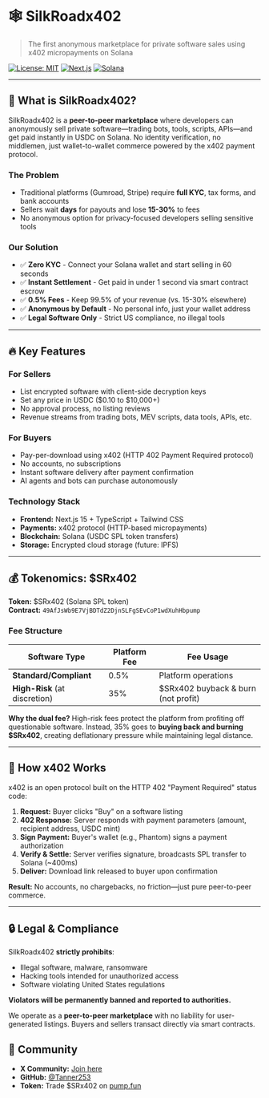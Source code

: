 # 🕸️ SilkRoadx402

> The first anonymous marketplace for private software sales using x402 micropayments on Solana

[![License: MIT](https://img.shields.io/badge/License-MIT-green.svg)](https://opensource.org/licenses/MIT)
[![Next.js](https://img.shields.io/badge/Next.js-15-black)](https://nextjs.org/)
[![Solana](https://img.shields.io/badge/Solana-Blockchain-purple)](https://solana.com/)

---

## 🎯 **What is SilkRoadx402?**

SilkRoadx402 is a **peer-to-peer marketplace** where developers can anonymously sell private software—trading bots, tools, scripts, APIs—and get paid instantly in USDC on Solana. No identity verification, no middlemen, just wallet-to-wallet commerce powered by the x402 payment protocol.

### **The Problem**
- Traditional platforms (Gumroad, Stripe) require **full KYC**, tax forms, and bank accounts
- Sellers wait **days** for payouts and lose **15-30%** to fees
- No anonymous option for privacy-focused developers selling sensitive tools

### **Our Solution**
- ✅ **Zero KYC** - Connect your Solana wallet and start selling in 60 seconds
- ✅ **Instant Settlement** - Get paid in under 1 second via smart contract escrow
- ✅ **0.5% Fees** - Keep 99.5% of your revenue (vs. 15-30% elsewhere)
- ✅ **Anonymous by Default** - No personal info, just your wallet address
- ✅ **Legal Software Only** - Strict US compliance, no illegal tools

---

## 🔥 **Key Features**

### **For Sellers**
- List encrypted software with client-side decryption keys
- Set any price in USDC ($0.10 to $10,000+)
- No approval process, no listing reviews
- Revenue streams from trading bots, MEV scripts, data tools, APIs, etc.

### **For Buyers**
- Pay-per-download using x402 (HTTP 402 Payment Required protocol)
- No accounts, no subscriptions
- Instant software delivery after payment confirmation
- AI agents and bots can purchase autonomously

### **Technology Stack**
- **Frontend:** Next.js 15 + TypeScript + Tailwind CSS
- **Payments:** x402 protocol (HTTP-based micropayments)
- **Blockchain:** Solana (USDC SPL token transfers)
- **Storage:** Encrypted cloud storage (future: IPFS)

---

## 💰 **Tokenomics: $SRx402**

**Token:** $SRx402 (Solana SPL token)  
**Contract:** `49AfJsWb9E7VjBDTdZ2DjnSLFgSEvCoP1wdXuhHbpump`

### **Fee Structure**
| Software Type | Platform Fee | Fee Usage |
|--------------|--------------|-----------|
| **Standard/Compliant** | 0.5% | Platform operations |
| **High-Risk** (at discretion) | 35% | $SRx402 buyback & burn (not profit) |

**Why the dual fee?** High-risk fees protect the platform from profiting off questionable software. Instead, 35% goes to **buying back and burning $SRx402**, creating deflationary pressure while maintaining legal distance.

---

## 🚀 **How x402 Works**

x402 is an open protocol built on the HTTP 402 "Payment Required" status code:

1. **Request:** Buyer clicks "Buy" on a software listing
2. **402 Response:** Server responds with payment parameters (amount, recipient address, USDC mint)
3. **Sign Payment:** Buyer's wallet (e.g., Phantom) signs a payment authorization
4. **Verify & Settle:** Server verifies signature, broadcasts SPL transfer to Solana (~400ms)
5. **Deliver:** Download link released to buyer upon confirmation

**Result:** No accounts, no chargebacks, no friction—just pure peer-to-peer commerce.

---


## 🔒 **Legal & Compliance**

SilkRoadx402 **strictly prohibits**:
- Illegal software, malware, ransomware
- Hacking tools intended for unauthorized access
- Software violating United States regulations

**Violators will be permanently banned and reported to authorities.**

We operate as a **peer-to-peer marketplace** with no liability for user-generated listings. Buyers and sellers transact directly via smart contracts.


## 🤝 **Community**

- **X Community:** [Join here](https://x.com/i/communities/1982622474983637154)
- **GitHub:** [@Tanner253](https://github.com/Tanner253)
- **Token:** Trade $SRx402 on [pump.fun](https://pump.fun)
